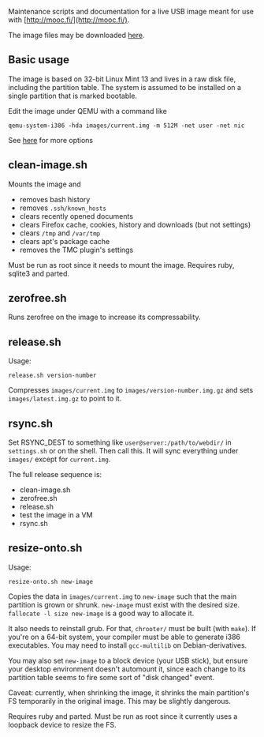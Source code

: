 Maintenance scripts and documentation for a live USB image
meant for use with [http://mooc.fi/](http://mooc.fi/).

The image files may be downloaded [here](http://new.testmycode.net/usbmooc/).


## Basic usage ##

The image is based on 32-bit Linux Mint 13 and lives in a raw disk file, including the partition table.
The system is assumed to be installed on a single partition that is marked bootable.

Edit the image under QEMU with a command like

    qemu-system-i386 -hda images/current.img -m 512M -net user -net nic

See [here](http://qemu.weilnetz.de/qemu-doc.html#sec_005finvocation) for more options


## clean-image.sh ##

Mounts the image and

- removes bash history
- removes `.ssh/known_hosts`
- clears recently opened documents
- clears Firefox cache, cookies, history and downloads (but not settings)
- clears `/tmp` and `/var/tmp`
- clears apt's package cache
- removes the TMC plugin's settings

Must be run as root since it needs to mount the image.
Requires ruby, sqlite3 and parted.


## zerofree.sh ##

Runs zerofree on the image to increase its compressability.


## release.sh ##

Usage:

    release.sh version-number

Compresses `images/current.img` to `images/version-number.img.gz` and sets `images/latest.img.gz` to point to it.


## rsync.sh ##

Set RSYNC_DEST to something like `user@server:/path/to/webdir/` in `settings.sh` or on the shell.
Then call this. It will sync everything under `images/` except for `current.img`.

The full release sequence is:

- clean-image.sh
- zerofree.sh
- release.sh
- test the image in a VM
- rsync.sh

## resize-onto.sh ##

Usage:

    resize-onto.sh new-image

Copies the data in `images/current.img` to `new-image` such that the main partition is grown or shrunk.
`new-image` must exist with the desired size. `fallocate -l size new-image` is a good way to allocate it.

It also needs to reinstall grub. For that, `chrooter/` must be built (with `make`).
If you're on a 64-bit system, your compiler must be able to generate i386 executables.
You may need to install `gcc-multilib` on Debian-derivatives.

You may also set `new-image` to a block device (your USB stick), but ensure your desktop environment
doesn't automount it, since each change to its partition table seems to fire some sort of "disk changed" event.

Caveat: currently, when shrinking the image, it shrinks the main partition's FS temporarily in the original image.
This may be slightly dangerous.

Requires ruby and parted.
Must be run as root since it currently uses a loopback device to resize the FS.




